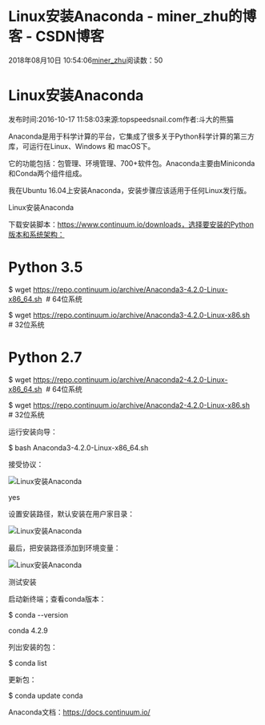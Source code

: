 # Linux安装Anaconda - miner_zhu的博客 - CSDN博客





2018年08月10日 10:54:06[miner_zhu](https://me.csdn.net/miner_zhu)阅读数：50








# Linux安装Anaconda

发布时间:2016-10-17 11:58:03来源:topspeedsnail.com作者:斗大的熊猫

Anaconda是用于科学计算的平台，它集成了很多关于Python科学计算的第三方库，可运行在Linux、Windows 和 macOS下。

它的功能包括：包管理、环境管理、700+软件包。Anaconda主要由Miniconda和Conda两个组件组成。

我在Ubuntu 16.04上安装Anaconda，安装步骤应该适用于任何Linux发行版。



Linux安装Anaconda

下载安装脚本：https://www.continuum.io/downloads，选择要安装的Python版本和系统架构：

# Python 3.5

$ wget https://repo.continuum.io/archive/Anaconda3-4.2.0-Linux-x86_64.sh  # 64位系统

$ wget https://repo.continuum.io/archive/Anaconda3-4.2.0-Linux-x86.sh     # 32位系统

# Python 2.7

$ wget https://repo.continuum.io/archive/Anaconda2-4.2.0-Linux-x86_64.sh  # 64位系统

$ wget https://repo.continuum.io/archive/Anaconda2-4.2.0-Linux-x86.sh     # 32位系统

运行安装向导：

$ bash Anaconda3-4.2.0-Linux-x86_64.sh

接受协议：

![Linux安装Anaconda](http://www.linuxdiyf.com/linux/uploads/allimg/161017/2-16101G20015b0.jpg)

yes

设置安装路径，默认安装在用户家目录：

![Linux安装Anaconda](http://www.linuxdiyf.com/linux/uploads/allimg/161017/2-16101G20026428.jpg)

最后，把安装路径添加到环境变量：

![Linux安装Anaconda](http://www.linuxdiyf.com/linux/uploads/allimg/161017/2-16101G2003J04.jpg)



测试安装

启动新终端；查看conda版本：

$ conda --version

conda 4.2.9

列出安装的包：

$ conda list

更新包：

$ conda update conda



Anaconda文档：https://docs.continuum.io/



